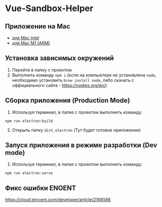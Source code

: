 # Vue-Sandbox-Helper

## Приложение на Mac
- [для Mac Intel](https://github.com/leosoft11/vue_sandbox_helper/releases/download/v0.1.10/sandboxhelper-0.1.11.dmg)
- [для Mac M1 (ARM)](https://github.com/leosoft11/vue_sandbox_helper/releases/download/v0.1.10/sandboxhelper-0.1.11-arm64.dmg)

## Установка зависимых окружений

1. Перейти в папку с проектом
2. Выполнить команду `npm i` (если на компьютере не установлена `node`, необходимо установить `brew install node`, либо скачать с оффициального сайта - https://nodejs.org/en/)

## Сборка приложения (Production Mode)

1. Используя терминал, в папке с проектом выполнить команду:

```
npm run electron:build
```

2. Открыть папку `dist_electron` (Тут будет готовое приложение)

## Запуск приложения в режиме разработки (Dev mode)

1. Используя терминал, в папке с проектом выполнить команду:

```
npm run electron:serve
```


## Фикс ошибки ENOENT

https://cloud.tencent.com/developer/article/2168586
